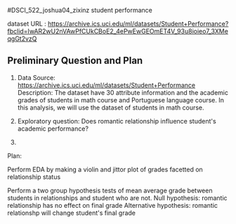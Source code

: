 
#DSCI_522_joshua04_zixinz
student performance

dataset URL :
https://archive.ics.uci.edu/ml/datasets/Student+Performance?fbclid=IwAR2wU2nVAwPfCUkCBoE2_4ePwEwGEOmET4V_93u8ioieo7_3XMeqgGt2vzQ

## Preliminary Question and Plan
1. Data
Source: https://archive.ics.uci.edu/ml/datasets/Student+Performance
Description: The dataset have 30 attribute information and the academic grades of students in math course and Portuguese language course. In this analysis, we will use the dataset of students in math course.

2. Exploratory question: 
Does romantic relationship influence student's academic performance?

3.
Plan: 

Perform EDA by making a violin and jittor plot of grades facetted on relationship status

Perform a two group hypothesis tests of mean average grade between students in relationships and student who are not.
      Null hypothesis: romantic relationship has no effect on final grade
      Alternative hypothesis: romantic relationshp will change student's final grade
  
